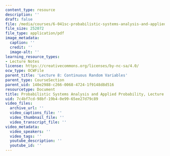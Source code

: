 ```yaml
---
content_type: resource
description: ''
draft: false
file: /media/courses/6-041sc-probabilistic-systems-analysis-and-applied-probability-fall-2013/7c4bf7cd98bf19b40e9965ee27d79c89_MIT6_041SCF13_L08.pdf
file_size: 252072
file_type: application/pdf
image_metadata:
  caption: ''
  credit: ''
  image-alt: ''
learning_resource_types:
- Lecture Notes
license: https://creativecommons.org/licenses/by-nc-sa/4.0/
ocw_type: OCWFile
parent_title: 'Lecture 8: Continuous Random Variables'
parent_type: CourseSection
parent_uid: 140e2988-c266-0068-4724-1f9148d8d516
resourcetype: Document
title: Probabilistic Systems Analysis and Applied Probability, Lecture 8
uid: 7c4bf7cd-98bf-19b4-0e99-65ee27d79c89
video_files:
  archive_url: ''
  video_captions_file: ''
  video_thumbnail_file: ''
  video_transcript_file: ''
video_metadata:
  video_speakers: ''
  video_tags: ''
  youtube_description: ''
  youtube_id: ''
---
```


